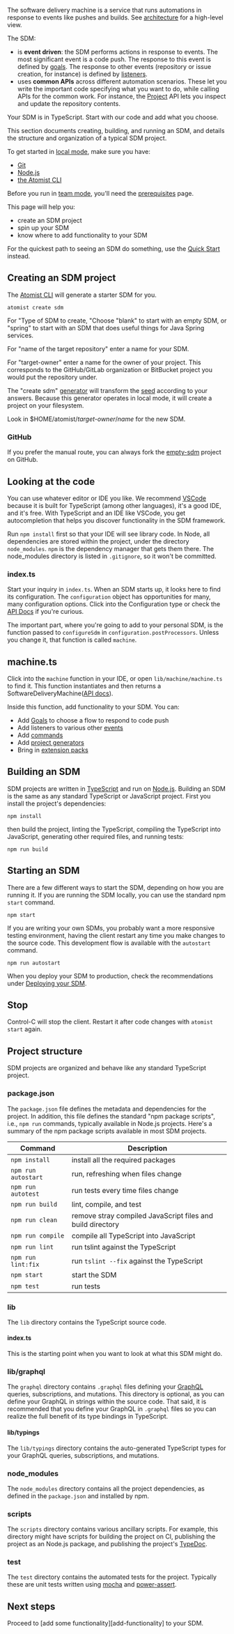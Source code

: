 The software delivery machine is a service that runs automations in response to events
like pushes and builds. See [architecture][] for a high-level view. 

The SDM:

* is **event driven**: the SDM performs actions in response to events. The most significant event
is a code push. The response to this event is defined by [goals](goal.md). The response to
other events (repository or issue creation, for instance) is defined by [listeners](registration.md#listeners).
* uses **common APIs** across different automation scenarios. These let you write the important code
specifying what you want to do, while calling APIs for the common work. For instance, the [Project](project.md) API lets
you inspect and update the repository contents.

Your SDM is in TypeScript.
Start with our code and add what you choose.

[architecture]: architecture.md (Atomist SDM Architecture)
[local]: local.md (Atomist SDM Local Mode)
[team]: team.md (Atomist SDM Team Mode)

This section documents creating, building, and running an SDM,
and details the
structure and organization of a typical SDM project.

To get started in [local mode][local], make sure you have:

-   [Git][]
-   [Node.js][prereq-install-node]
-   [the Atomist CLI][prereq-install-cli]

Before you run in [team mode][team], you'll need the [prerequisites][prereq-prereq] page.

This page will help you:

*  create an SDM project
*  spin up your SDM
*  know where to add functionality to your SDM

[git]: https://git-scm.com/downloads  (Install Git)
[prereq-prereq]: ../developer/prerequisites.md (Atomist Automation Prerequisites)
[prereq-install-node]: ../developer/prerequisites.md#nodejs (Install Node.js)
[prereq-install-cli]: ../developer/prerequisites.md#atomist-cli (Install the Atomist CLI)
[quick-start]: ../quick-start.md (Developer Quick Start)

For the quickest path to seeing an SDM do something, use the [Quick Start][quick-start] instead.

## Creating an SDM project

The [Atomist CLI][cli] will generate a starter SDM for you.

```
atomist create sdm
```

For "Type of SDM to create, "Choose "blank" to start with an empty SDM, or "spring" to start with
an SDM that does useful things for Java Spring services.

For "name of the target repository" enter a name for your SDM.

For "target-owner" enter a name for the owner of your project. This corresponds to the 
GitHub/GitLab organization or BitBucket project you would put the repository under.

The "create sdm" [generator](create.md#generator) will transform the [seed][] according
to your answers. Because this generator operates in local mode, it will create a project on your
filesystem.

Look in $HOME/atomist/_target-owner_/_name_ for the new SDM.

[sdm-core]: https://github.com/atomist/sdm-core (Atomist SDM - TypeScript)
[ts]: https://www.typescriptlang.org/ (TypeScript)
[gql]: http://graphql.org/ (GraphQL)
[seed]: https://github.com/atomist-seeds/empty-sdm (Blank SDM Seed Project)

### GitHub

If you prefer the manual route, you can always fork the [empty-sdm][seed]
project on GitHub.

## Looking at the code

You can use whatever editor or IDE you like. We recommend [VSCode][] because
it is built for TypeScript (among other languages), it's a good IDE, and it's free.
With TypeScript and an IDE like VSCode, you get autocompletion that helps you discover
functionality in the SDM framework.

Run `npm install` first so that your IDE will see library code. In Node, all dependencies
are stored within the project, under the directory `node_modules`. `npm` is the dependency manager 
that gets them there. The node_modules directory is listed in `.gitignore`, so it won't be committed.

### index.ts

Start your inquiry in `index.ts`.  When an SDM starts up, it looks here to find its configuration.
The `configuration` object has opportunities for many, many configuration options. Click into the Configuration type
or check the [API Docs][configuration-api-doc] if you're curious.

The important part, where you're going to add to your personal SDM, is the function passed to `configureSdm` in `configuration.postProcessors`. 
Unless you change it, that function is called `machine`.

## machine.ts

Click into the `machine` function in your IDE, or open `lib/machine/machine.ts` to find it. 
This function instantiates
and then returns a SoftwareDeliveryMachine([API docs][sdm-api-doc]).

Inside this function, add functionality to your SDM. You can:

*  Add [Goals](goal.md) to choose a flow to respond to code push
*  Add listeners to various other [events](events.md)
*  Add [commands](commands.md)
*  Add [project generators](create.md)
*  Bring in [extension packs](../pack/index.md)

[sdm-api-doc]: https://atomist.github.io/sdm/interfaces/_lib_api_machine_softwaredeliverymachine_.softwaredeliverymachine.html (API Docs for SoftwareDeliveryMachine)
[configuration-api-doc]: https://atomist.github.io/automation-client/interfaces/_lib_configuration_.configuration.html (API Docs for Configuration type)
[vscode]: https://code.visualstudio.com/ (VS Code IDE)

## Building an SDM

SDM projects are written in [TypeScript][ts] and
run on [Node.js][node].  Building an SDM is the same as
any standard TypeScript or JavaScript project.  First you install the
project's dependencies:

```
npm install
```

then build the project, linting the TypeScript, compiling the
TypeScript into JavaScript, generating other required files, and
running tests:

```
npm run build
```

[node]: https://nodejs.org/en/ (Node.js)

## Starting an SDM

There are a few different ways to start the SDM,
depending on how you are running it.  If you are running the
SDM locally, you can use the standard npm `start`
command.

```
npm start
```

If you are writing your own SDMs, you probably want a more
responsive testing environment, having the client restart any time you
make changes to the source code.  This development
flow is available with the `autostart` command.

```
npm run autostart
```

When you deploy your SDM to production, check the recommendations under [Deploying your SDM][prod].

[prod]: sdm-deploy.md#production (SDM Production Deployment Considerations)

## Stop

Control-C will stop the client.  Restart it after code changes with
`atomist start` again.

## Project structure

SDM projects are organized and behave like any standard
TypeScript project.

### package.json

The `package.json` file defines the metadata and dependencies for the
project.  In addition, this file defines the standard "npm package
scripts", i.e., `npm run` commands, typically available in Node.js
projects.  Here's a summary of the npm package scripts available in
most SDM projects.

Command | Description
------- | ------
`npm install` | install all the required packages
`npm run autostart` | run, refreshing when files change
`npm run autotest` | run tests every time files change
`npm run build` | lint, compile, and test
`npm run clean` | remove stray compiled JavaScript files and build directory
`npm run compile` | compile all TypeScript into JavaScript
`npm run lint` | run tslint against the TypeScript
`npm run lint:fix` | run `tslint --fix` against the TypeScript
`npm start` | start the SDM
`npm test` | run tests

### lib

The `lib` directory contains the TypeScript source code.

#### index.ts

This is the starting point when you want to look at
what this SDM might do. 

### lib/graphql

The `graphql` directory contains `.graphql` files defining
your [GraphQL][gql] queries, subscriptions, and mutations.  This
directory is optional, as you can define your GraphQL in strings
within the source code.  That said, it is recommended that you define
your GraphQL in `.graphql` files so you can realize the full benefit
of its type bindings in TypeScript.

#### lib/typings

The `lib/typings` directory contains the auto-generated TypeScript
types for your GraphQL queries, subscriptions, and mutations.

### node_modules

The `node_modules` directory contains all the project dependencies, as
defined in the `package.json` and installed by npm.

### scripts

The `scripts` directory contains various ancillary scripts.  For
example, this directory might have scripts for building the project on
CI, publishing the project as an Node.js package, and publishing the
project's [TypeDoc][typedoc].

[typedoc]: http://typedoc.org/ (TypeDoc)

### test

The `test` directory contains the automated tests for the project.
Typically these are unit tests written using [mocha][]
and [power-assert][].

## Next steps

Proceed to [add some functionality][add-functionality] to your SDM.

[mocha]: https://mochajs.org/ (Mocha)
[power-assert]: https://github.com/power-assert-js/power-assert#readme (power-assert)
[cli]: cli.md (Atomist command-line utility)